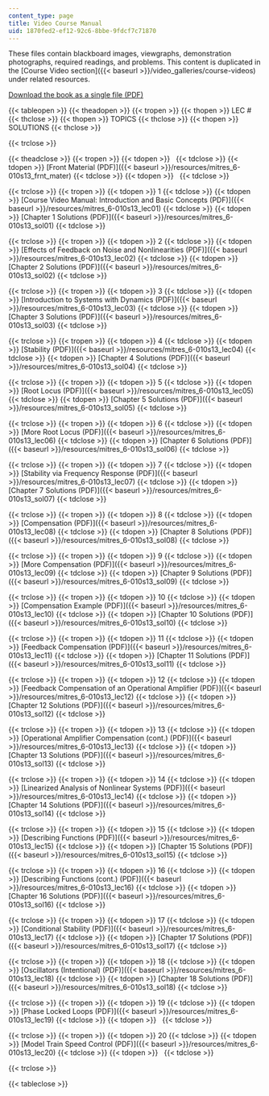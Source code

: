 ```yaml
---
content_type: page
title: Video Course Manual
uid: 1870fed2-ef12-92c6-8bbe-9fdcf7c71870
---
```


These files contain blackboard images, viewgraphs, demonstration photographs, required readings, and problems. This content is duplicated in the [Course Video section]({{< baseurl >}}/video_galleries/course-videos) under related resources.

[Download the book as a single file (PDF)](/ans7870/RES/RES.6-010/MITRES_6-010S13_lecandsols.pdf)

{{< tableopen >}}
{{< theadopen >}}
{{< tropen >}}
{{< thopen >}}
LEC #
{{< thclose >}}
{{< thopen >}}
TOPICS
{{< thclose >}}
{{< thopen >}}
SOLUTIONS
{{< thclose >}}

{{< trclose >}}

{{< theadclose >}}
{{< tropen >}}
{{< tdopen >}}
 
{{< tdclose >}}
{{< tdopen >}}
[Front Material (PDF)]({{< baseurl >}}/resources/mitres_6-010s13_frnt_mater)
{{< tdclose >}}
{{< tdopen >}}
 
{{< tdclose >}}

{{< trclose >}}
{{< tropen >}}
{{< tdopen >}}
1
{{< tdclose >}}
{{< tdopen >}}
[Course Video Manual: Introduction and Basic Concepts (PDF)]({{< baseurl >}}/resources/mitres_6-010s13_lec01)
{{< tdclose >}}
{{< tdopen >}}
[Chapter 1 Solutions (PDF)]({{< baseurl >}}/resources/mitres_6-010s13_sol01)
{{< tdclose >}}

{{< trclose >}}
{{< tropen >}}
{{< tdopen >}}
2
{{< tdclose >}}
{{< tdopen >}}
[Effects of Feedback on Noise and Nonlinearities (PDF)]({{< baseurl >}}/resources/mitres_6-010s13_lec02)
{{< tdclose >}}
{{< tdopen >}}
[Chapter 2 Solutions (PDF)]({{< baseurl >}}/resources/mitres_6-010s13_sol02)
{{< tdclose >}}

{{< trclose >}}
{{< tropen >}}
{{< tdopen >}}
3
{{< tdclose >}}
{{< tdopen >}}
[Introduction to Systems with Dynamics (PDF)]({{< baseurl >}}/resources/mitres_6-010s13_lec03)
{{< tdclose >}}
{{< tdopen >}}
[Chapter 3 Solutions (PDF)]({{< baseurl >}}/resources/mitres_6-010s13_sol03)
{{< tdclose >}}

{{< trclose >}}
{{< tropen >}}
{{< tdopen >}}
4
{{< tdclose >}}
{{< tdopen >}}
[Stability (PDF)]({{< baseurl >}}/resources/mitres_6-010s13_lec04)
{{< tdclose >}}
{{< tdopen >}}
[Chapter 4 Solutions (PDF)]({{< baseurl >}}/resources/mitres_6-010s13_sol04)
{{< tdclose >}}

{{< trclose >}}
{{< tropen >}}
{{< tdopen >}}
5
{{< tdclose >}}
{{< tdopen >}}
[Root Locus (PDF)]({{< baseurl >}}/resources/mitres_6-010s13_lec05)
{{< tdclose >}}
{{< tdopen >}}
[Chapter 5 Solutions (PDF)]({{< baseurl >}}/resources/mitres_6-010s13_sol05)
{{< tdclose >}}

{{< trclose >}}
{{< tropen >}}
{{< tdopen >}}
6
{{< tdclose >}}
{{< tdopen >}}
[More Root Locus (PDF)]({{< baseurl >}}/resources/mitres_6-010s13_lec06)
{{< tdclose >}}
{{< tdopen >}}
[Chapter 6 Solutions (PDF)]({{< baseurl >}}/resources/mitres_6-010s13_sol06)
{{< tdclose >}}

{{< trclose >}}
{{< tropen >}}
{{< tdopen >}}
7
{{< tdclose >}}
{{< tdopen >}}
[Stability via Frequency Response (PDF)]({{< baseurl >}}/resources/mitres_6-010s13_lec07)
{{< tdclose >}}
{{< tdopen >}}
[Chapter 7 Solutions (PDF)]({{< baseurl >}}/resources/mitres_6-010s13_sol07)
{{< tdclose >}}

{{< trclose >}}
{{< tropen >}}
{{< tdopen >}}
8
{{< tdclose >}}
{{< tdopen >}}
[Compensation (PDF)]({{< baseurl >}}/resources/mitres_6-010s13_lec08)
{{< tdclose >}}
{{< tdopen >}}
[Chapter 8 Solutions (PDF)]({{< baseurl >}}/resources/mitres_6-010s13_sol08)
{{< tdclose >}}

{{< trclose >}}
{{< tropen >}}
{{< tdopen >}}
9
{{< tdclose >}}
{{< tdopen >}}
[More Compensation (PDF)]({{< baseurl >}}/resources/mitres_6-010s13_lec09)
{{< tdclose >}}
{{< tdopen >}}
[Chapter 9 Solutions (PDF)]({{< baseurl >}}/resources/mitres_6-010s13_sol09)
{{< tdclose >}}

{{< trclose >}}
{{< tropen >}}
{{< tdopen >}}
10
{{< tdclose >}}
{{< tdopen >}}
[Compensation Example (PDF)]({{< baseurl >}}/resources/mitres_6-010s13_lec10)
{{< tdclose >}}
{{< tdopen >}}
[Chapter 10 Solutions (PDF)]({{< baseurl >}}/resources/mitres_6-010s13_sol10)
{{< tdclose >}}

{{< trclose >}}
{{< tropen >}}
{{< tdopen >}}
11
{{< tdclose >}}
{{< tdopen >}}
[Feedback Compensation (PDF)]({{< baseurl >}}/resources/mitres_6-010s13_lec11)
{{< tdclose >}}
{{< tdopen >}}
[Chapter 11 Solutions (PDF)]({{< baseurl >}}/resources/mitres_6-010s13_sol11)
{{< tdclose >}}

{{< trclose >}}
{{< tropen >}}
{{< tdopen >}}
12
{{< tdclose >}}
{{< tdopen >}}
[Feedback Compensation of an Operational Amplifier (PDF)]({{< baseurl >}}/resources/mitres_6-010s13_lec12)
{{< tdclose >}}
{{< tdopen >}}
[Chapter 12 Solutions (PDF)]({{< baseurl >}}/resources/mitres_6-010s13_sol12)
{{< tdclose >}}

{{< trclose >}}
{{< tropen >}}
{{< tdopen >}}
13
{{< tdclose >}}
{{< tdopen >}}
[Operational Amplifier Compensation (cont.) (PDF)]({{< baseurl >}}/resources/mitres_6-010s13_lec13)
{{< tdclose >}}
{{< tdopen >}}
[Chapter 13 Solutions (PDF)]({{< baseurl >}}/resources/mitres_6-010s13_sol13)
{{< tdclose >}}

{{< trclose >}}
{{< tropen >}}
{{< tdopen >}}
14
{{< tdclose >}}
{{< tdopen >}}
[Linearized Analysis of Nonlinear Systems (PDF)]({{< baseurl >}}/resources/mitres_6-010s13_lec14)
{{< tdclose >}}
{{< tdopen >}}
[Chapter 14 Solutions (PDF)]({{< baseurl >}}/resources/mitres_6-010s13_sol14)
{{< tdclose >}}

{{< trclose >}}
{{< tropen >}}
{{< tdopen >}}
15
{{< tdclose >}}
{{< tdopen >}}
[Describing Functions (PDF)]({{< baseurl >}}/resources/mitres_6-010s13_lec15)
{{< tdclose >}}
{{< tdopen >}}
[Chapter 15 Solutions (PDF)]({{< baseurl >}}/resources/mitres_6-010s13_sol15)
{{< tdclose >}}

{{< trclose >}}
{{< tropen >}}
{{< tdopen >}}
16
{{< tdclose >}}
{{< tdopen >}}
[Describing Functions (cont.) (PDF)]({{< baseurl >}}/resources/mitres_6-010s13_lec16)
{{< tdclose >}}
{{< tdopen >}}
[Chapter 16 Solutions (PDF)]({{< baseurl >}}/resources/mitres_6-010s13_sol16)
{{< tdclose >}}

{{< trclose >}}
{{< tropen >}}
{{< tdopen >}}
17
{{< tdclose >}}
{{< tdopen >}}
[Conditional Stability (PDF)]({{< baseurl >}}/resources/mitres_6-010s13_lec17)
{{< tdclose >}}
{{< tdopen >}}
[Chapter 17 Solutions (PDF)]({{< baseurl >}}/resources/mitres_6-010s13_sol17)
{{< tdclose >}}

{{< trclose >}}
{{< tropen >}}
{{< tdopen >}}
18
{{< tdclose >}}
{{< tdopen >}}
[Oscillators (Intentional) (PDF)]({{< baseurl >}}/resources/mitres_6-010s13_lec18)
{{< tdclose >}}
{{< tdopen >}}
[Chapter 18 Solutions (PDF)]({{< baseurl >}}/resources/mitres_6-010s13_sol18)
{{< tdclose >}}

{{< trclose >}}
{{< tropen >}}
{{< tdopen >}}
19
{{< tdclose >}}
{{< tdopen >}}
[Phase Locked Loops (PDF)]({{< baseurl >}}/resources/mitres_6-010s13_lec19)
{{< tdclose >}}
{{< tdopen >}}
 
{{< tdclose >}}

{{< trclose >}}
{{< tropen >}}
{{< tdopen >}}
20
{{< tdclose >}}
{{< tdopen >}}
[Model Train Speed Control (PDF)]({{< baseurl >}}/resources/mitres_6-010s13_lec20)
{{< tdclose >}}
{{< tdopen >}}
 
{{< tdclose >}}

{{< trclose >}}

{{< tableclose >}}